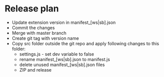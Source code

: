 # Release plan
  * Update extension version in manifest_[ws|sb].json
  * Commit the changes
  * Merge with master branch
  * Create git tag with version name
  * Copy src folder outside the git repo and apply following changes to this folder:
    * settings.js - set dev variable to false
    * rename manifest_[ws|sb].json to manifest.js
    * delete unused manifest_[ws|sb].json files
    * ZIP and release